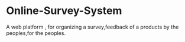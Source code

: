 Online-Survey-System
====================

A web platform , for organizing a survey,feedback of a products by the peoples,for the peoples.
